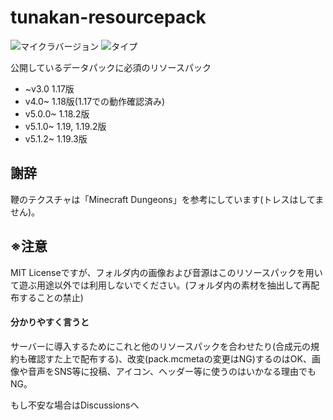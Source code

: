 # tunakan-resourcepack <!-- ![ダウンロード数](https://img.shields.io/github/downloads/tunakaniri/tunakan-resourcepack/total) -->
![マイクラバージョン](https://img.shields.io/badge/Minecraft%20Ver-Java%201.17~1.19.3-brightgreen) ![タイプ](https://img.shields.io/badge/Type-resourcepack-orange)

公開しているデータパックに必須のリソースパック
- ~v3.0 1.17版
- v4.0~ 1.18版(1.17での動作確認済み)
- v5.0.0~ 1.18.2版
- v5.1.0~ 1.19, 1.19.2版
- v5.1.2~ 1.19.3版
## 謝辞
 鞭のテクスチャは「Minecraft Dungeons」を参考にしています(トレスはしてません)。
## ※注意
 MIT Licenseですが、フォルダ内の画像および音源はこのリソースパックを用いて遊ぶ用途以外では利用しないでください。(フォルダ内の素材を抽出して再配布することの禁止)
 #### 分かりやすく言うと
 サーバーに導入するためにこれと他のリソースパックを合わせたり(合成元の規約も確認すた上で配布する)、改変(pack.mcmetaの変更はNG)するのはOK、画像や音声をSNS等に投稿、アイコン、ヘッダー等に使うのはいかなる理由でもNG。

 もし不安な場合はDiscussionsへ
